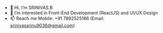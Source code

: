 - 👋 Hi, I’m SRINIVAS.B
- 👀 I’m interested in Front-End Development (ReactJS) and UI/UX Design
- 📫 Reach me Mobile: +91 7892525186 (Email: srinivassrinu9036@gmail.com)

<!---
srinivas-spk/srinivas-spk is a ✨ special ✨ repository because its `README.md` (this file) appears on your GitHub profile.
You can click the Preview link to take a look at your changes.
--->
